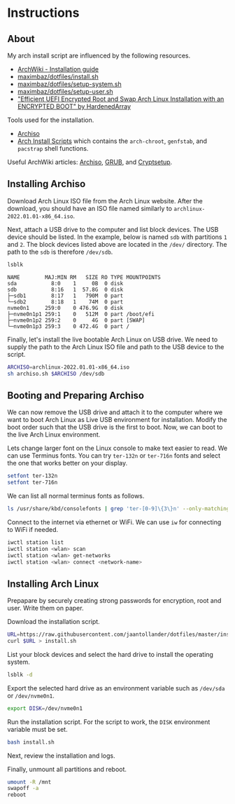 # Instructions
## About
My arch install script are influenced by the following resources.

- [ArchWiki - Installation guide](https://wiki.archlinux.org/title/installation_guide)
- [maximbaz/dotfiles/install.sh](https://github.com/maximbaz/dotfiles/blob/master/install.sh)
- [maximbaz/dotfiles/setup-system.sh](https://github.com/maximbaz/dotfiles/blob/master/setup-system.sh)
- [maximbaz/dotfiles/setup-user.sh](https://github.com/maximbaz/dotfiles/blob/master/setup-user.sh)
- ["Efficient UEFI Encrypted Root and Swap Arch Linux Installation with an ENCRYPTED BOOT" by HardenedArray](https://gist.github.com/HardenedArray/ee3041c04165926fca02deca675effe1)

Tools used for the installation.

- [Archiso](https://gitlab.archlinux.org/archlinux/archiso)
- [Arch Install Scripts](https://github.com/archlinux/arch-install-scripts) which contains the `arch-chroot`, `genfstab`, and `pacstrap` shell functions.

Useful ArchWiki articles: [Archiso](https://wiki.archlinux.org/title/Archiso), [GRUB](https://wiki.archlinux.org/title/GRUB), and [Cryptsetup](https://wiki.archlinux.org/title/Dm-crypt/Device_encryption#Cryptsetup_usage).


## Installing Archiso
Download Arch Linux ISO file from the Arch Linux website. After the download, you should have an ISO file named similarly to `archlinux-2022.01.01-x86_64.iso`.

Next, attach a USB drive to the computer and list block devices. The USB device should be listed. In the example, below is named `sdb` with partitions `1` and `2`. The block devices listed above are located in the `/dev/` directory. The path to the `sdb` is therefore `/dev/sdb`.

```bash
lsblk
```

```
NAME        MAJ:MIN RM   SIZE RO TYPE MOUNTPOINTS
sda           8:0    1     0B  0 disk
sdb           8:16   1  57.8G  0 disk
├─sdb1        8:17   1   790M  0 part
└─sdb2        8:18   1    74M  0 part
nvme0n1     259:0    0 476.9G  0 disk
├─nvme0n1p1 259:1    0   512M  0 part /boot/efi
├─nvme0n1p2 259:2    0     4G  0 part [SWAP]
└─nvme0n1p3 259:3    0 472.4G  0 part /
```

Finally, let's install the live bootable Arch Linux on USB drive. We need to supply the path to the Arch Linux ISO file and path to the USB device to the script.

```bash
ARCHISO=archlinux-2022.01.01-x86_64.iso
sh archiso.sh $ARCHISO /dev/sdb
```


## Booting and Preparing Archiso
We can now remove the USB drive and attach it to the computer where we want to boot Arch Linux as Live USB environment for installation. Modify the boot order such that the USB drive is the first to boot. Now, we can boot to the live Arch Linux environment.

Lets change larger font on the Linux console to make text easier to read. We can use Terminus fonts. You can try `ter-132n` or `ter-716n` fonts and select the one that works better on your display.

```bash
setfont ter-132n
setfont ter-716n
```

We can list all normal terminus fonts as follows.

```bash
ls /usr/share/kbd/consolefonts | grep 'ter-[0-9]\{3\}n' --only-matching
```

Connect to the internet via ethernet or WiFi. We can use `iw` for connecting to WiFi if needed.

```bash
iwctl station list
iwctl station <wlan> scan
iwctl station <wlan> get-networks
iwctl station <wlan> connect <network-name>
```


## Installing Arch Linux
Prepapare by securely creating strong passwords for encryption, root and user. Write them on paper.

Download the installation script.

```bash
URL=https://raw.githubusercontent.com/jaantollander/dotfiles/master/install/archlinux_encrypted.sh
curl $URL > install.sh
```

List your block devices and select the hard drive to install the operating system.

```bash
lsblk -d
```

Export the selected hard drive as an environment variable such as `/dev/sda` or `/dev/nvme0n1`.

```bash
export DISK=/dev/nvme0n1
```

Run the installation script. For the script to work, the `DISK` environment variable must be set.

```bash
bash install.sh
```

Next, review the installation and logs.

Finally, unmount all partitions and reboot.

```bash
umount -R /mnt
swapoff -a
reboot
```
